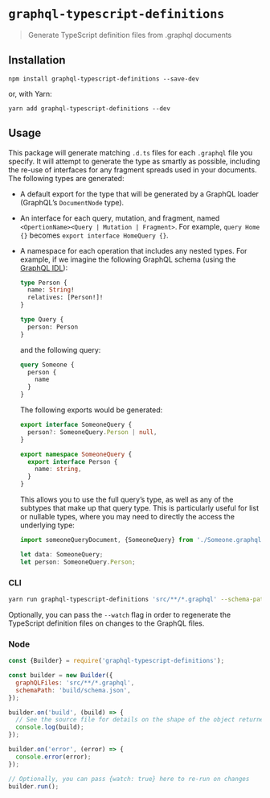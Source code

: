 # `graphql-typescript-definitions`

> Generate TypeScript definition files from .graphql documents

## Installation

```
npm install graphql-typescript-definitions --save-dev
```

or, with Yarn:

```
yarn add graphql-typescript-definitions --dev
```

## Usage

This package will generate matching `.d.ts` files for each `.graphql` file you specify. It will attempt to generate the type as smartly as possible, including the re-use of interfaces for any fragment spreads used in your documents. The following types are generated:

* A default export for the type that will be generated by a GraphQL loader (GraphQL’s `DocumentNode` type).

* An interface for each query, mutation, and fragment, named `<OpertionName><Query | Mutation | Fragment>`. For example, `query Home {}` becomes `export interface HomeQuery {}`.

* A namespace for each operation that includes any nested types. For example, if we imagine the following GraphQL schema (using the [GraphQL IDL](https://www.graph.cool/docs/faq/graphql-idl-schema-definition-language-kr84dktnp0/)):

  ```graphql
  type Person {
    name: String!
    relatives: [Person!]!
  }

  type Query {
    person: Person
  }
  ```

  and the following query:

  ```graphql
  query Someone {
    person {
      name
    }
  }
  ```

  The following exports would be generated:

  ```typescript
  export interface SomeoneQuery {
    person?: SomeoneQuery.Person | null,
  }

  export namespace SomeoneQuery {
    export interface Person {
      name: string,
    }
  }
  ```

  This allows you to use the full query’s type, as well as any of the subtypes that make up that query type. This is particularly useful for list or nullable types, where you may need to directly the access the underlying type:

  ```typescript
  import someoneQueryDocument, {SomeoneQuery} from './Someone.graphql';

  let data: SomeoneQuery;
  let person: SomeoneQuery.Person;
  ```

### CLI

```sh
yarn run graphql-typescript-definitions 'src/**/*.graphql' --schema-path 'build/schema.json'
```

Optionally, you can pass the `--watch` flag in order to regenerate the TypeScript definition files on changes to the GraphQL files.

### Node

```js
const {Builder} = require('graphql-typescript-definitions');

const builder = new Builder({
  graphQLFiles: 'src/**/*.graphql',
  schemaPath: 'build/schema.json',
});

builder.on('build', (build) => {
  // See the source file for details on the shape of the object returned here
  console.log(build);
});

builder.on('error', (error) => {
  console.error(error);
});

// Optionally, you can pass {watch: true} here to re-run on changes
builder.run();
```
